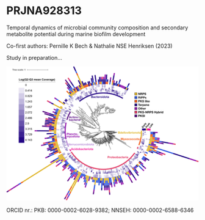 # PRJNA928313
Temporal dynamics of microbial community composition and secondary metabolite potential during marine biofilm development

Co-first authors: Pernille K Bech & Nathalie NSE Henriksen (2023) 

Study in preparation...


![](https://github.com/PKBech/PRJNA928313/blob/main/Metagenomics/Figures/itol_tree_080622.png)

ORCID nr.: 
PKB: 0000-0002-6028-9382;
NNSEH: 0000-0002-6588-6346
